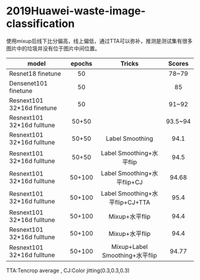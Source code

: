 # 2019Huawei-waste-image-classification

使用mixup后线下比分偏高，线上偏低，通过TTA可以弥补，推测是测试集有很多图片中的垃圾并没有位于图片中间位置。

model                      | epochs | Tricks                    | Scores
----                       | :---:  | :---:                     | :---: 
Resnet18  finetune         | 50     |                           | 78~79  
Densenet101 finetune       | 50     |                           | 85 
Resnext101 32*16d  finetune| 50     |                           | 91~92
Resnext101 32*16d fulltune | 50+50  |                           | 93.5~94
Resnext101 32*16d fulltune | 50+50  | Label Smoothing           | 94.1
Resnext101 32*16d fulltune | 50+50  | Label Smoothing+水平flip  | 94.5
Resnext101 32*16d fulltune | 50+100 | Label Smoothing+水平flip+CJ  | 94.68
Resnext101 32*16d fulltune | 50+100 | Label Smoothing+水平flip+CJ+TTA  |95.4
Resnext101 32*16d fulltune | 50+100 | Mixup+水平flip   |94.4
Resnext101 32*16d fulltune | 50+100 | Mixup+水平flip   |94.4
Resnext101 32*16d fulltune | 50+100 | Mixup+Label Smoothing+水平flip   |94.77


TTA:Tencrop average ,   CJ:Color jitting(0.3,0.3,0.3)
